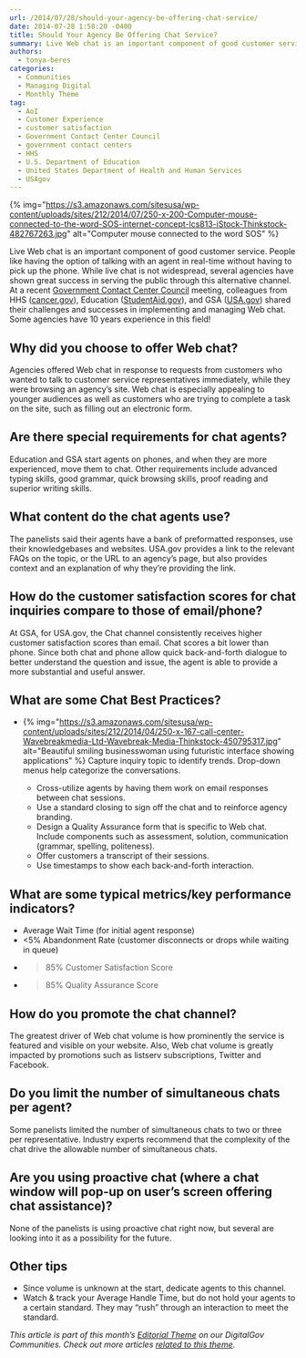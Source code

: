 ```yaml
---
url: /2014/07/28/should-your-agency-be-offering-chat-service/
date: 2014-07-28 1:58:20 -0400
title: Should Your Agency Be Offering Chat Service?
summary: Live Web chat is an important component of good customer service. People like having the option of talking with an agent in real-time without having to pick up the phone. While live chat is not widespread, several agencies have shown great success in serving the public through this alternative channel. At a recent Government Contact
authors:
  - tonya-beres
categories:
  - Communities
  - Managing Digital
  - Monthly Theme
tag:
  - AoI
  - Customer Experience
  - customer satisfaction
  - Government Contact Center Council
  - government contact centers
  - HHS
  - U.S. Department of Education
  - United States Department of Health and Human Services
  - USAgov
---
```


{% img="https://s3.amazonaws.com/sitesusa/wp-content/uploads/sites/212/2014/07/250-x-200-Computer-mouse-connected-to-the-word-SOS-internet-concept-lcs813-iStock-Thinkstock-482767263.jpg" alt="Computer mouse connected to the word SOS" %} 

Live Web chat is an important component of good customer service. People like having the option of talking with an agent in real-time without having to pick up the phone. While live chat is not widespread, several agencies have shown great success in serving the public through this alternative channel. At a recent [Government Contact Center Council](https://www.WHATEVER/communities/government-contact-center-council-g3c/ "Government Contact Center Council (G3C)") meeting, colleagues from HHS ([cancer.gov](http://www.cancer.gov/)), Education ([StudentAid.gov](https://studentaid.ed.gov/)), and GSA ([USA.gov](http://www.usa.gov/)) shared their challenges and successes in implementing and managing Web chat. Some agencies have 10 years experience in this field!

## Why did you choose to offer Web chat?

Agencies offered Web chat in response to requests from customers who wanted to talk to customer service representatives immediately, while they were browsing an agency’s site. Web chat is especially appealing to younger audiences as well as customers who are trying to complete a task on the site, such as filling out an electronic form.

## Are there special requirements for chat agents?

Education and GSA start agents on phones, and when they are more experienced, move them to chat. Other requirements include advanced typing skills, good grammar, quick browsing skills, proof reading and superior writing skills.

## What content do the chat agents use?

The panelists said their agents have a bank of preformatted responses, use their knowledgebases and websites. USA.gov provides a link to the relevant FAQs on the topic, or the URL to an agency’s page, but also provides context and an explanation of why they’re providing the link.

## How do the customer satisfaction scores for chat inquiries compare to those of email/phone?

At GSA, for USA.gov, the Chat channel consistently receives higher customer satisfaction scores than email. Chat scores a bit lower than phone. Since both chat and phone allow quick back-and-forth dialogue to better understand the question and issue, the agent is able to provide a more substantial and useful answer.

## What are some Chat Best Practices?

  * {% img="https://s3.amazonaws.com/sitesusa/wp-content/uploads/sites/212/2014/04/250-x-167-call-center-Wavebreakmedia-Ltd-Wavebreak-Media-Thinkstock-450795317.jpg" alt="Beautiful smiling businesswoman using futuristic interface showing applications" %} 
    Capture inquiry topic to identify trends. Drop-down menus help categorize the conversations.</li> 
    
      * Cross-utilize agents by having them work on email responses between chat sessions.
      * Use a standard closing to sign off the chat and to reinforce agency branding.
      * Design a Quality Assurance form that is specific to Web chat. Include components such as assessment, solution, communication (grammar, spelling, politeness).
      * Offer customers a transcript of their sessions.
      * Use timestamps to show each back-and-forth interaction.</ul> 
    
    ## What are some typical metrics/key performance indicators?
    
      * Average Wait Time (for initial agent response)
      * <5% Abandonment Rate (customer disconnects or drops while waiting in queue)
      * >85% Customer Satisfaction Score
      * >85% Quality Assurance Score
    
    ## How do you promote the chat channel?
    
    The greatest driver of Web chat volume is how prominently the service is featured and visible on your website. Also, Web chat volume is greatly impacted by promotions such as listserv subscriptions, Twitter and Facebook.
    
    ## Do you limit the number of simultaneous chats per agent?
    
    Some panelists limited the number of simultaneous chats to two or three per representative. Industry experts recommend that the complexity of the chat drive the allowable number of simultaneous chats.
    
    ## Are you using proactive chat (where a chat window will pop-up on user’s screen offering chat assistance)?
    
    None of the panelists is using proactive chat right now, but several are looking into it as a possibility for the future.
    
    ## Other tips
    
      * Since volume is unknown at the start, dedicate agents to this channel.
      * Watch & track your Average Handle Time, but do not hold your agents to a certain standard. They may “rush” through an interaction to meet the standard.
    
    _This article is part of this month&#8217;s [Editorial Theme](https://www.WHATEVER/join-digitalgov/#guidelines) on our DigitalGov Communities. Check out more articles [related to this theme](https://www.WHATEVER/recent-monthly-themes/ "Recent Monthly Themes")._
